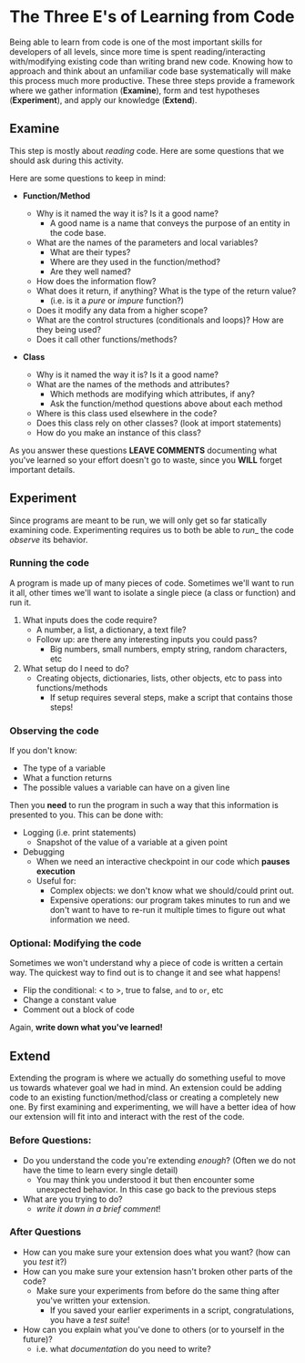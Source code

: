 # The Three E's of Learning from Code

Being able to learn from code is one of the most important skills for developers of all levels, since more time is spent reading/interacting with/modifying existing code than writing brand new code. Knowing how to approach and think about an unfamiliar code base systematically will make this process much more productive. These three steps provide a framework where we gather information (**Examine**), form and test hypotheses (**Experiment**), and apply our knowledge (**Extend**).

## Examine
This step is mostly about _reading_ code. Here are some questions that we should ask during this activity.

Here are some questions to keep in mind:
- **Function/Method**
    - Why is it named the way it is? Is it a good name?
        - A good name is a name that conveys the purpose of an entity in the code base.
    - What are the names of the parameters and local variables?
        - What are their types?
        - Where are they used in the function/method?
        - Are they well named? 
    - How does the information flow?
    - What does it return, if anything? What is the type of the return value?
        - (i.e. is it a _pure_ or _impure_ function?)
    - Does it modify any data from a higher scope?
    - What are the control structures (conditionals and loops)? How are they being used? 
    - Does it call other functions/methods?

- **Class**
    - Why is it named the way it is? Is it a good name?
    - What are the names of the methods and attributes?
        - Which methods are modifying which attributes, if any?
        - Ask the function/method questions above about each method
    - Where is this class used elsewhere in the code? 
    - Does this class rely on other classes? (look at import statements)
    - How do you make an instance of this class?

As you answer these questions **LEAVE COMMENTS** documenting what you've learned so your effort doesn't go to waste, since you **WILL** forget important details.
    
## Experiment
Since programs are meant to be run, we will only get so far statically examining code. Experimenting requires us to both be able to _run__ the code _observe_ its behavior.

### Running the code
A program is made up of many pieces of code. Sometimes we'll want to run it all, other times we'll want to isolate a single piece (a class or function) and run it.

1. What inputs does the code require?
    - A number, a list, a dictionary, a text file?
    - Follow up: are there any interesting inputs you could pass?
        - Big numbers, small numbers, empty string, random characters, etc
2. What setup do I need to do?
    - Creating objects, dictionaries, lists, other objects, etc to pass into functions/methods
        - If setup requires several steps, make a script that contains those steps!

    


### Observing the code
If you don't know:
- The type of a variable
- What a function returns
- The possible values a variable can have on a given line

Then you **need** to run the program in such a way that this information is presented to you. This can be done with:
- Logging (i.e. print statements)
    - Snapshot of the value of a variable at a given point
- Debugging
    - When we need an interactive checkpoint in our code which **pauses execution**
    - Useful for: 
        - Complex objects: we don't know what we should/could print out.
        - Expensive operations: our program takes minutes to run and we don't want to have to re-run it multiple times to figure out what information we need.

### Optional: Modifying the code
Sometimes we won't understand why a piece of code is written a certain way. The quickest way to find out is to change it and see what happens! 
- Flip the conditional: < to >, true to false, `and` to `or`, etc
- Change a constant value
- Comment out a block of code



Again, **write down what you've learned!**

## Extend
Extending the program is where we actually do something useful to move us towards whatever goal we had in mind. An extension could be adding code to an existing function/method/class or creating a completely new one. By first examining and experimenting, we will have a better idea of how our extension will fit into and interact with the rest of the code. 

### Before Questions:
- Do you understand the code you're extending _enough_? (Often we do not have the time to learn every single detail)
    - You may think you understood it but then encounter some unexpected behavior. In this case go back to the previous steps
- What are you trying to do? 
    - _write it down in a brief comment_!

### After Questions
- How can you make sure your extension does what you want? (how can you _test_ it?)
- How can you make sure your extension hasn't broken other parts of the code?
    - Make sure your experiments from before do the same thing after you've written your extension.
        - If you saved your earlier experiments in a script, congratulations, you have a _test suite_!
- How can you explain what you've done to others (or to yourself in the future)? 
    - i.e. what _documentation_ do you need to write?

